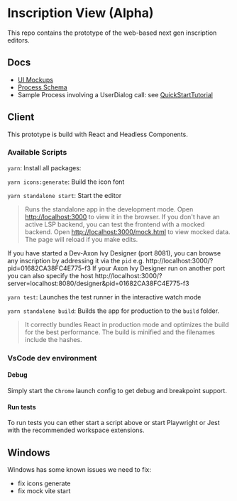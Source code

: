 # Inscription View (Alpha)

This repo contains the prototype of the web-based next gen inscription editors.

## Docs

- [UI Mockups](doc/ui-mockup/README.md)
- [Process Schema](doc/process-schema/README.md)
- Sample Process involving a UserDialog call: see [QuickStartTutorial](https://github.com/axonivy-market/demo-projects/blob/master/quick-start-tutorial/quick-start-tutorial/processes/MyProcess.p.json)

## Client

This prototype is build with React and Headless Components.

### Available Scripts

`yarn`: Install all packages:

`yarn icons:generate`: Build the icon font

`yarn standalone start`: Start the editor

> Runs the standalone app in the development mode. Open [http://localhost:3000](http://localhost:3000) to view it in the browser.
> If you don't have an active LSP backend, you can test the frontend with a mocked backend. Open [http://localhost:3000/mock.html](http://localhost:3000/mock.html) to view mocked data.
> The page will reload if you make edits.

If you have started a Dev-Axon Ivy Designer (port 8081), you can browse any inscription by addressing it via the `pid` e.g. http://localhost:3000/?pid=01682CA38FC4E775-f3
If your Axon Ivy Designer run on another port you can also specify the host http://localhost:3000/?server=localhost:8080/designer&pid=01682CA38FC4E775-f3

`yarn test`: Launches the test runner in the interactive watch mode

`yarn standalone build`: Builds the app for production to the `build` folder.

> It correctly bundles React in production mode and optimizes the build for the best performance.
> The build is minified and the filenames include the hashes.

### VsCode dev environment

#### Debug

Simply start the `Chrome` launch config to get debug and breakpoint support.

#### Run tests

To run tests you can ether start a script above or start Playwright or Jest with the recommended workspace extensions.

## Windows

Windows has some known issues we need to fix:

- fix icons generate
- fix mock vite start
